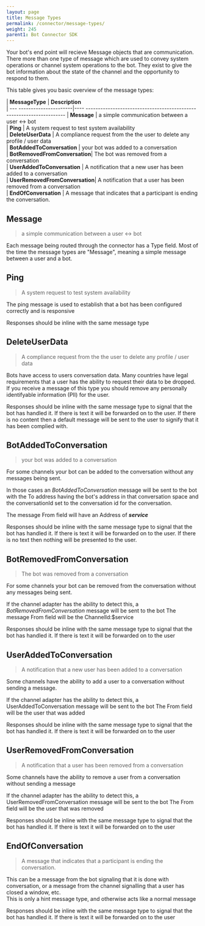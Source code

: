 ```yaml
---
layout: page
title: Message Types
permalink: /connector/message-types/
weight: 245
parent1: Bot Connector SDK
---
```


Your bot's end point will recieve Message objects that are communication.
There more than one type of message which are used to convey system operations or channel system operations
to the bot.  They exist to give the bot information about the state of the channel and the opportunity to respond
to them.

This table gives you basic overview of the message types:

| **MessageType**           | **Description**                                                        
| --- ----------------------|---- ---------------------------------------------------------------------
| **Message**                   | a simple communication between a user <-> bot                            
| **Ping**                      | A system request to test system availability                              
| **DeleteUserData**            | A compliance request from the the user to delete any profile / user data  
| **BotAddedToConversation**    | your bot was added to a conversation                                     
| **BotRemovedFromConversation**| The bot was removed from a conversation                                  
| **UserAddedToConversation**   | A notification that a new user has been added to a conversation          
| **UserRemovedFromConversation**| A notification that a user has been removed from a conversation           
| **EndOfConversation**         | A message that indicates that a participant is ending the conversation.  

## Message 
> a simple communication between a user <-> bot

Each message being routed through the connector has a Type field.  Most of the time the message types 
are "Message", meaning a simple message between a user and a bot.


## Ping
>A system request to test system availability

The ping message is used to establish that a bot has been configured correctly and is responsive

Responses should be inline with the same message type

## DeleteUserData
>A compliance request from the the user to delete any profile / user data 

Bots have access to users conversation data.  Many countries have legal requirements that a user
has the ability to request their data to be dropped.  If you receive a message of this type
you should remove any personally identifyable information (PII) for the user.  

Responses should be inline with the same message type to signal that the bot has handled it.  If there 
is text it will be forwarded on to the user.  If there is no content then a default message will
be sent to the user to signify that it has been complied with.

## BotAddedToConversation
> your bot was added to a conversation

For some channels your bot can be added to the conversation without any messages being sent.

In those cases an *BotAddedToConversation* message will be sent to the bot
with the To address having the bot's address in that conversation space and the
conversationId set to the conversation id for the conversation.

The message From field will have an Address of **$service$**

Responses should be inline with the same message type to signal that the bot has handled it.  If there 
is text it will be forwarded on to the user. If there is no text then nothing will be presented to 
the user.

## BotRemovedFromConversation
> The bot was removed from a conversation

For some channels your bot can be removed from the conversation without any messages being sent.

If the channel adapter has the ability to detect this, a *BotRemovedFromConversation* message will be sent to the bot
The message From field will be the ChannelId:$service

Responses should be inline with the same message type to signal that the bot has handled it.  If there 
is text it will be forwarded on to the user

## UserAddedToConversation
> A notification that a new user has been added to a conversation

Some channels have the ability to add a user to a conversation without sending a message.

If the channel adapter has the ability to detect this, a UserAddedToConversation message will be sent to the bot
The From field will be the user that was added

Responses should be inline with the same message type to signal that the bot has handled it.  If there 
is text it will be forwarded on to the user
         
## UserRemovedFromConversation
>A notification that a user has been removed from a conversation
         
Some channels have the ability to remove a user from a conversation without sending a message

If the channel adapter has the ability to detect this, a UserRemovedFromConversation message will be sent to the bot
The From field will be the user that was removed

Responses should be inline with the same message type to signal that the bot has handled it.  If there 
is text it will be forwarded on to the user


## EndOfConversation
> A message that indicates that a participant is ending the conversation.  

This can be a message from the bot signaling that it is done with conversation, or a message
from the channel signalling that a user has closed a window, etc.  
This is only a hint message type, and otherwise acts like a normal message

Responses should be inline with the same message type to signal that the bot has handled it.  If there 
is text it will be forwarded on to the user


